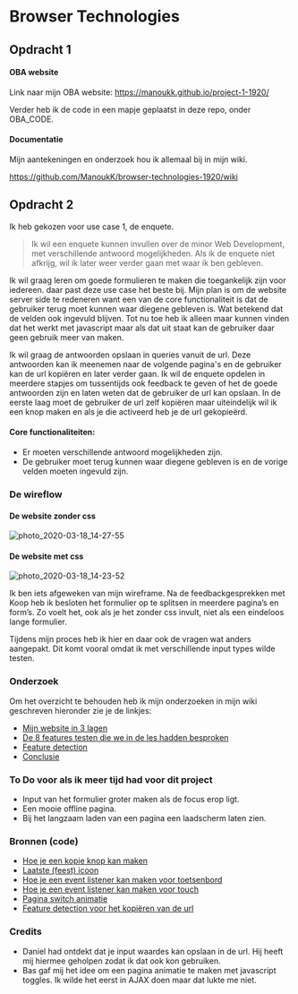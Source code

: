 # Browser Technologies 

## Opdracht 1
#### OBA website
Link naar mijn OBA website: https://manoukk.github.io/project-1-1920/

Verder heb ik de code in een mapje geplaatst in deze repo, onder OBA_CODE. 

#### Documentatie
Mijn aantekeningen en onderzoek hou ik allemaal bij in mijn wiki. 

https://github.com/ManoukK/browser-technologies-1920/wiki

## Opdracht 2
Ik heb gekozen voor use case 1, de enquete. 

> Ik wil een enquete kunnen invullen over de minor Web Development, met verschillende antwoord mogelijkheden. Als ik de enquete niet afkrijg, wil ik later weer verder gaan met waar ik ben gebleven.

Ik wil graag leren om goede formulieren te maken die toegankelijk zijn voor iedereen. daar past deze use case het beste bij. Mijn plan is om de website server side te redeneren want een van de core functionaliteit is dat de gebruiker terug moet kunnen waar diegene gebleven is. Wat betekend dat de velden ook ingevuld blijven. Tot nu toe heb ik alleen maar kunnen vinden dat het werkt met javascript maar als dat uit staat kan de gebruiker daar geen gebruik meer van maken. 

Ik wil graag de antwoorden opslaan in queries vanuit de url. Deze antwoorden kan ik meenemen naar de volgende pagina's en de gebruiker kan de url kopiëren en later verder gaan. Ik wil de enquete opdelen in meerdere stapjes om tussentijds ook feedback te geven of het de goede antwoorden zijn en laten weten dat de gebruiker de url kan opslaan. In de eerste laag moet de gebruiker de url zelf kopiëren maar uiteindelijk wil ik een knop maken en als je die activeerd heb je de url gekopieërd. 

#### Core functionaliteiten: 
- Er moeten verschillende antwoord mogelijkheden zijn. 
- De gebruiker moet terug kunnen waar diegene gebleven is en de vorige velden moeten ingevuld zijn. 

### De wireflow
#### De website zonder css
![photo_2020-03-18_14-27-55](https://user-images.githubusercontent.com/45541885/76965498-b08d2280-6924-11ea-9a1e-1015ae867de0.jpg)

#### De website met css
![photo_2020-03-18_14-23-52](https://user-images.githubusercontent.com/45541885/76965237-3d83ac00-6924-11ea-821e-7869d0743512.jpg)

Ik ben iets afgeweken van mijn wireframe. Na de feedbackgesprekken met Koop heb ik besloten het formulier op te splitsen in meerdere pagina’s en form’s. Zo voelt het, ook als je het zonder css invult, niet als een eindeloos lange formulier. 

Tijdens mijn proces heb ik hier en daar ook de vragen wat anders aangepakt. Dit komt vooral omdat ik met verschillende input types wilde testen. 

### Onderzoek
Om het overzicht te behouden heb ik mijn onderzoeken in mijn wiki geschreven hieronder zie je de linkjes:
- [Mijn website in 3 lagen](https://github.com/ManoukK/browser-technologies-1920/wiki/De-website-in-3-lagen---opdracht-2)
- [De 8 features testen die we in de les hadden besproken](https://github.com/ManoukK/browser-technologies-1920/wiki/8-features-testen---opdracht-2)
- [Feature detection](https://github.com/ManoukK/browser-technologies-1920/wiki/Feature-detection---opdracht-2)
- [Conclusie]()

### To Do voor als ik meer tijd had voor dit project
- Input van het formulier groter maken als de focus erop ligt. 
- Een mooie offline pagina.
- Bij het langzaam laden van een pagina een laadscherm laten zien. 

### Bronnen (code)
- [Hoe je een kopie knop kan maken](https://stackoverflow.com/questions/37658524/copying-text-of-textarea-in-clipboard-when-button-is-clicked)
- [Laatste (feest) icoon](https://thenounproject.com/search/?q=party&i=1098631)
- [Hoe je een event listener kan maken voor toetsenbord](https://developer.mozilla.org/en-US/docs/Web/API/Document/keypress_event)
- [Hoe je een event listener kan maken voor touch](https://developer.mozilla.org/en-US/docs/Web/API/Touch_events)
- [Pagina switch animatie](https://stackoverflow.com/questions/39513705/make-html-element-disappear-with-css-animation)
- [Feature detection voor het kopiëren van de url](https://stackoverflow.com/questions/36153898/how-to-detect-copy-to-clipboard-functionality-before-using-it)

### Credits 
- Daniel had ontdekt dat je input waardes kan opslaan in de url. Hij heeft mij hiermee geholpen zodat ik dat ook kon gebruiken. 
- Bas gaf mij het idee om een pagina animatie te maken met javascript toggles. Ik wilde het eerst in AJAX doen maar dat lukte me niet.


